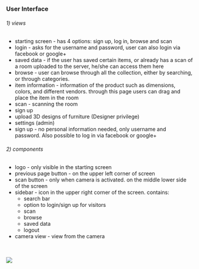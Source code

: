 ### User Interface

###### 1) views

* starting screen - has 4 options: sign up, log in, browse and scan
* login - asks for the username and password, user can also login via facebook or google+
* saved data - if the user has saved certain items, or already has a scan of a room uploaded to the server, he/she can access them here
* browse - user can browse through all the collection, either by searching, or through categories.
* item information - information of the product such as dimensions, colors, and different vendors. through this page users can drag and place the item in the room
* scan - scanning the room
* sign up
* upload 3D designs of furniture (Designer privilege)
* settings (admin)
* sign up - no personal information needed, only username and password. Also possible to log in via facebook or google+ 

###### 2) components
* logo - only visible in the starting screen
* previous page button - on the upper left corner of screen
* scan button - only when camera is activated. on the middle lower side of the screen
* sidebar - icon in the upper right corner of the screen. contains:
  * search bar 
  * option to login/sign up for visitors
  * scan
  * browse
  * saved data
  * logout
* camera view - view from the camera

<br/>
<br/>


<img src="http://users.metropolia.fi/~banafshr/mockup.png">
